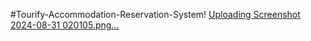 #Tourify-Accommodation-Reservation-System!
[Uploading Screenshot 2024-08-31 020105.png…](https://github.com/mdrrifat/Tourify-Accommodation-Reservation-System/blob/main/Tourify.png)

